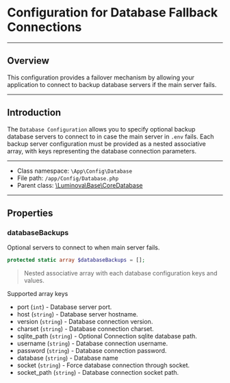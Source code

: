 # Configuration for Database Fallback Connections

***

## Overview

This configuration provides a failover mechanism by allowing your application to connect to backup database servers if the main server fails.

***

## Introduction

The `Database Configuration` allows you to specify optional backup database servers to connect to in case the main server in `.env` fails. Each backup server configuration must be provided as a nested associative array, with keys representing the database connection parameters.

***

* Class namespace: `\App\Config\Database`
* File path: `/app/Config/Database.php`
* Parent class: [\Luminova\Base\CoreDatabase](/base/database.md)

***

## Properties

### databaseBackups

Optional servers to connect to when main server fails.

```php
protected static array $databaseBackups = [];
```

> Nested associative array with each database configuration keys and values.

Supported array keys

- port (`int`) - Database server port.
- host (`string`) - Database server hostname.
- version (`string`) - Database connection version.
- charset (`string`) - Database connection charset.
- sqlite_path (`string`) - Optional Connection sqlite database path.
- username (`string`) - Database connection username.
- password (`string`) - Database connection password.
- database (`string`) - Database name
- socket (`string`) - Force database connection through socket.
- socket_path (`string`) - Database connection socket path.